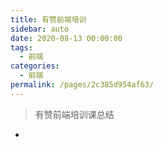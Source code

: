 ```yaml
---
title: 有赞前端培训
sidebar: auto
date: 2020-08-13 00:00:00
tags: 
  - 前端
categories: 
  - 前端
permalink: /pages/2c385d954af63/
---
```


> 有赞前端培训课总结


<!-- more --> 


- 


